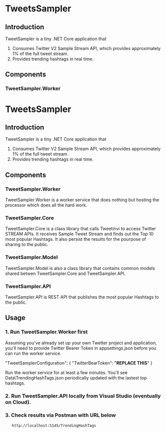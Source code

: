 # TweetsSampler

## Introduction

TweetSampler is a tiny .NET Core application that

1) Consumes Twitter V2 Sample Stream API, which provides approximately 1% of the full tweet stream. 
2) Provides trending hashtags in real time.

## Components

### TweetSampler.Worker 

# TweetsSampler

## Introduction

TweetSampler is a tiny .NET Core application that

1) Consumes Twitter V2 Sample Stream API, which provides approximately 1% of the full tweet stream. 
2) Provides trending hashtags in real time.

## Components

### TweetSampler.Worker 

TweetSampler.Worker is a worker service that does nothing but hosting the processor which does all the hard work.

### TweetSampler.Core

TweetSampler.Core is a class library that calls Tweetinvi to access Twitter STREAM APIs. It receives Sample Tweet Stream and finds out the Top 10 most popular Hashtags. It also persist the results for the pourpose
of sharing to the public.

### TweetSampler.Model

TweetSampler.Model is also a class library that contains common models shared betwen TweetSampler.Core and TweetSampler.API.

### TweetSampler.API

TweetSampler.API is REST API that publishes the most popular Hashtags to the public.

## Usage

### 1. Run TweetSampler.Worker first

Assuming you've already set up your own Twetter project and application, you'll need to provide Twitter Bearer Token in appsettings.json before you can run the worker service.

  "TweetSamplerConfiguration": {
    "TwitterBearToken": "**REPLACE THIS**"
  }

Run the worker service for at least a few minutes. You'll see Data\TrendingHashTags.json periodically updated with the lastest top hashtags.

### 2. Run TweetSampler.API locally from Visual Studio (eventually on Cloud). 

### 3. Check results via Postman with URL below 

       http://localhost:5145/TrendingHashTags
